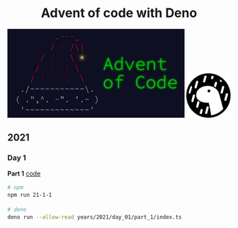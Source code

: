 <center>
<h1> Advent of code with Deno </h1>

<img src="./assets/advent.jpeg" width="400" height="auto" />

<img src="./assets/logo.svg" width="100" height="auto" />

</center>

## 2021

### Day 1

**Part 1** [code](./years/2021/day_01/parts_1)

```bash
# npm 
npm run 21-1-1

# deno
deno run --allow-read years/2021/day_01/part_1/index.ts
```
